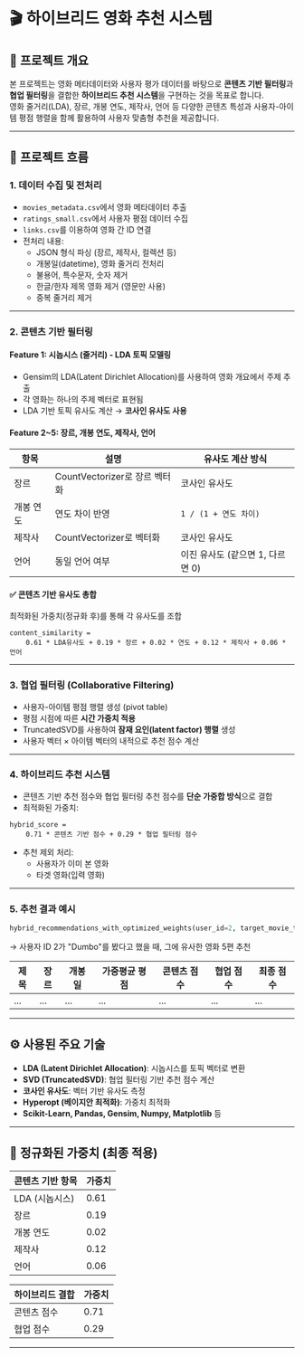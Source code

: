 
# 🎬 하이브리드 영화 추천 시스템

## 📌 프로젝트 개요

본 프로젝트는 영화 메타데이터와 사용자 평가 데이터를 바탕으로 **콘텐츠 기반 필터링**과 **협업 필터링**을 결합한 **하이브리드 추천 시스템**을 구현하는 것을 목표로 합니다.  
영화 줄거리(LDA), 장르, 개봉 연도, 제작사, 언어 등 다양한 콘텐츠 특성과 사용자-아이템 평점 행렬을 함께 활용하여 사용자 맞춤형 추천을 제공합니다.

---

## 🧩 프로젝트 흐름

### 1. 데이터 수집 및 전처리
- `movies_metadata.csv`에서 영화 메타데이터 추출
- `ratings_small.csv`에서 사용자 평점 데이터 수집
- `links.csv`를 이용하여 영화 간 ID 연결
- 전처리 내용:
  - JSON 형식 파싱 (장르, 제작사, 컬렉션 등)
  - 개봉일(datetime), 영화 줄거리 전처리
  - 불용어, 특수문자, 숫자 제거
  - 한글/한자 제목 영화 제거 (영문만 사용)
  - 중복 줄거리 제거

---

### 2. 콘텐츠 기반 필터링

#### Feature 1: 시놉시스 (줄거리) - LDA 토픽 모델링
- Gensim의 LDA(Latent Dirichlet Allocation)를 사용하여 영화 개요에서 주제 추출
- 각 영화는 하나의 주제 벡터로 표현됨
- LDA 기반 토픽 유사도 계산 → **코사인 유사도 사용**

#### Feature 2~5: 장르, 개봉 연도, 제작사, 언어
| 항목 | 설명 | 유사도 계산 방식 |
|------|------|------------------|
| 장르 | CountVectorizer로 장르 벡터화 | 코사인 유사도 |
| 개봉 연도 | 연도 차이 반영 | `1 / (1 + 연도 차이)` |
| 제작사 | CountVectorizer로 벡터화 | 코사인 유사도 |
| 언어 | 동일 언어 여부 | 이진 유사도 (같으면 1, 다르면 0) |

#### ✅ 콘텐츠 기반 유사도 총합
최적화된 가중치(정규화 후)를 통해 각 유사도를 조합  
```text
content_similarity = 
    0.61 * LDA유사도 + 0.19 * 장르 + 0.02 * 연도 + 0.12 * 제작사 + 0.06 * 언어
```

---

### 3. 협업 필터링 (Collaborative Filtering)

- 사용자-아이템 평점 행렬 생성 (pivot table)
- 평점 시점에 따른 **시간 가중치 적용**
- TruncatedSVD를 사용하여 **잠재 요인(latent factor) 행렬** 생성
- 사용자 벡터 × 아이템 벡터의 내적으로 추천 점수 계산

---

### 4. 하이브리드 추천 시스템

- 콘텐츠 기반 추천 점수와 협업 필터링 추천 점수를 **단순 가중합 방식**으로 결합
- 최적화된 가중치:
```text
hybrid_score = 
    0.71 * 콘텐츠 기반 점수 + 0.29 * 협업 필터링 점수
```

- 추천 제외 처리:
  - 사용자가 이미 본 영화
  - 타겟 영화(입력 영화)

---

### 5. 추천 결과 예시

```python
hybrid_recommendations_with_optimized_weights(user_id=2, target_movie_title="Dumbo", top_n=5)
```

→ 사용자 ID 2가 "Dumbo"를 봤다고 했을 때, 그에 유사한 영화 5편 추천

| 제목 | 장르 | 개봉일 | 가중평균 평점 | 콘텐츠 점수 | 협업 점수 | 최종 점수 |
|------|------|--------|----------------|--------------|------------|------------|
| ...  | ...  | ...    | ...            | ...          | ...        | ...        |

---

## ⚙️ 사용된 주요 기술

- **LDA (Latent Dirichlet Allocation)**: 시놉시스를 토픽 벡터로 변환
- **SVD (TruncatedSVD)**: 협업 필터링 기반 추천 점수 계산
- **코사인 유사도**: 벡터 기반 유사도 측정
- **Hyperopt (베이지안 최적화)**: 가중치 최적화
- **Scikit-Learn, Pandas, Gensim, Numpy, Matplotlib** 등

---

## 🧠 정규화된 가중치 (최종 적용)

| 콘텐츠 기반 항목 | 가중치 |
|------------------|--------|
| LDA (시놉시스)   | 0.61   |
| 장르              | 0.19   |
| 개봉 연도         | 0.02   |
| 제작사            | 0.12   |
| 언어              | 0.06   |

| 하이브리드 결합 | 가중치 |
|------------------|--------|
| 콘텐츠 점수       | 0.71   |
| 협업 점수         | 0.29   |

---
